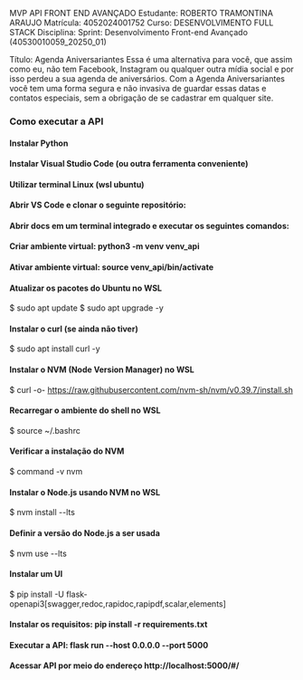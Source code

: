 MVP API FRONT END AVANÇADO
Estudante: ROBERTO TRAMONTINA ARAUJO
Matrícula: 4052024001752
Curso: DESENVOLVIMENTO FULL STACK
Disciplina: Sprint: Desenvolvimento Front-end Avançado (40530010059_20250_01)

Título: Agenda Aniversariantes
Essa é uma alternativa para você, que assim como eu, não tem Facebook, Instagram ou qualquer outra mídia social e por isso perdeu a sua agenda de aniversários.
Com a Agenda Aniversariantes você tem uma forma segura e não invasiva de guardar essas datas e contatos especiais, sem a obrigação de se cadastrar em qualquer site.

### Como executar a API
#### Instalar Python
#### Instalar Visual Studio Code (ou outra ferramenta conveniente)
#### Utilizar terminal Linux (wsl ubuntu)
#### Abrir VS Code e clonar o seguinte repositório: 
#### Abrir docs em um terminal integrado e executar os seguintes comandos:
#### Criar ambiente virtual: python3 -m venv venv_api
#### Ativar ambiente virtual: source venv_api/bin/activate
#### Atualizar os pacotes do Ubuntu no WSL
$ sudo apt update
$ sudo apt upgrade -y
#### Instalar o curl (se ainda não tiver)
$ sudo apt install curl -y
#### Instalar o NVM (Node Version Manager) no WSL
$ curl -o- https://raw.githubusercontent.com/nvm-sh/nvm/v0.39.7/install.sh
#### Recarregar o ambiente do shell no WSL
$ source ~/.bashrc
#### Verificar a instalação do NVM
$ command -v nvm
#### Instalar o Node.js usando NVM no WSL
$ nvm install --lts
#### Definir a versão do Node.js a ser usada
$ nvm use --lts
#### Instalar um UI
$ pip install -U flask-openapi3[swagger,redoc,rapidoc,rapipdf,scalar,elements]
#### Instalar os requisitos: pip install -r requirements.txt
#### Executar a API: flask run --host 0.0.0.0 --port 5000
#### Acessar API por meio do endereço http://localhost:5000/#/
